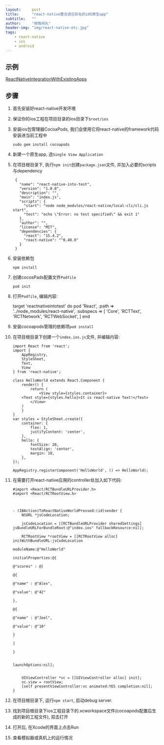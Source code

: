 ```yaml
---
layout:     post
title:      "react-native整合进已存在的iOS原生app"
subtitle:   ""
author:     "绯雨闲丸"
header-img: "img/react-native-etc.jpg"
tags:
    - react-native
    - ios
    - android
---
```


>

## 示例

[ReactNativeIntegrationWithExistingApps][1]

## 步骤
1. 首先安装好react-native开发环境

2. 保证你的ios工程在项目目录的ios目录下`$root/ios`

3. 安装ios包管理器CocoaPods, 我们会使用它将react-native的framework代码安装进当前工程中

   `sudo gem install cocoapods`

4. 新建一个原生app, 选`Single View Application`

5. 在项目根目录下, 执行`npm init`创建`package.json`文件, 并加入必要的scripts与dependency


        {
          "name": "react-native-into-test",
          "version": "1.0.0",
          "description": "",
          "main": "index.js",
          "scripts": {
            "start": "node node_modules/react-native/local-cli/cli.js start",
            "test": "echo \"Error: no test specified\" && exit 1"
          },
          "author": "",
          "license": "MIT",
          "dependencies": {
            "react": "15.4.2",
            "react-native": "^0.40.0"
          }
        }


6. 安装依赖包

    `npm install`

7. 创建cocosPads配置文件`Podfile`

    `pod init`

8.  打开`Podfile`, 编辑内容:


       target 'reactnativeintotest' do
           pod 'React', :path => '../node_modules/react-native', :subspecs => [
            'Core',
            'RCTText',
            'RCTNetwork',
            'RCTWebSocket',
          ]
        end


9. 安装cocoapods管理的依赖项`pod install`

10. 在项目根目录下创建一个`index.ios.js`文件, 并编辑内容:


        import React from 'react';
        import {
            AppRegistry,
            StyleSheet,
            Text,
            View
        } from 'react-native';

        class HelloWorld extends React.Component {
            render() {
                return (
                    <View style={styles.container}>
            <Text style={styles.hello}>It is react-native Text!</Text>
                </View>
            )
            }
        }
        var styles = StyleSheet.create({
            container: {
                flex: 1,
                justifyContent: 'center',
            },
            hello: {
                fontSize: 20,
                textAlign: 'center',
                margin: 10,
            },
        });

        AppRegistry.registerComponent('HelloWorld', () => HelloWorld);


11. 在需要打开react-native应用的controller处加入如下代码:


        #import <React/RCTBundleURLProvider.h>
        #import <React/RCTRootView.h>



        - (IBAction)ToReactNativeWorldPressed:(id)sender {
            NSURL *jsCodeLocation;

            jsCodeLocation = [[RCTBundleURLProvider sharedSettings] jsBundleURLForBundleRoot:@"index.ios" fallbackResource:nil];

            RCTRootView *rootView = [[RCTRootView alloc] initWithBundleURL:jsCodeLocation
                                                                moduleName:@"HelloWorld"
                                                         initialProperties:@{
                                                                             @"scores" : @[
                                                                                     @{
                                                                                         @"name" : @"Alex",
                                                                                         @"value": @"42"
                                                                                         },
                                                                                     @{
                                                                                         @"name" : @"Joel",
                                                                                         @"value": @"10"
                                                                                         }
                                                                                     ]
                                                                             }

                                                             launchOptions:nil];


            UIViewController *vc = [[UIViewController alloc] init];
            vc.view = rootView;
            [self presentViewController:vc animated:YES completion:nil];
        }


12. 在项目根目录下, 运行`npm start`, 启动debug server.

13. 找到项目根目录下ios工程目录下的.xcworkspace文件(cocoapods配置后生成的新的工程文件), 双击打开

14. 打开后, 在Xcode的界面上点击Run

15. 查看模拟器或真机上的运行情况

[1]: https://github.com/cyqresig/ReactNativeIntegrationWithExistingApps










